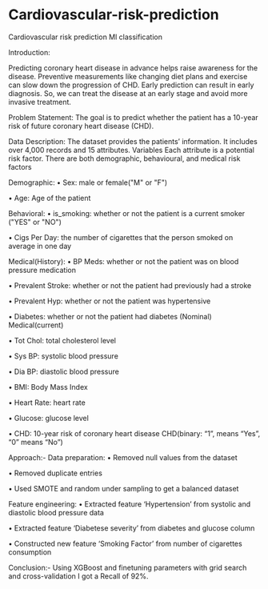# Cardiovascular-risk-prediction
Cardiovascular risk prediction Ml classification

Introduction: 

Predicting coronary heart disease in advance helps raise awareness for the disease. Preventive measurements like changing diet plans and exercise can slow down the progression of CHD. Early prediction can result in early diagnosis. So, we can treat the disease at an early stage and avoid more invasive treatment.

Problem Statement:
The goal is to predict whether the patient has a 10-year risk of future coronary heart disease (CHD).

Data Description:
The dataset provides the patients’ information. It includes over 4,000 records and 15 attributes. Variables Each attribute is a potential risk factor. There are both demographic, behavioural, and medical risk factors

Demographic:
• Sex: male or female("M" or "F")

• Age: Age of the patient

Behavioral:
• is_smoking: whether or not the patient is a current smoker ("YES" or "NO")

• Cigs Per Day: the number of cigarettes that the person smoked on average in one day

Medical(History):
• BP Meds: whether or not the patient was on blood pressure medication

• Prevalent Stroke: whether or not the patient had previously had a stroke

• Prevalent Hyp: whether or not the patient was hypertensive

• Diabetes: whether or not the patient had diabetes (Nominal) Medical(current)

• Tot Chol: total cholesterol level

• Sys BP: systolic blood pressure

• Dia BP: diastolic blood pressure

• BMI: Body Mass Index

• Heart Rate: heart rate

• Glucose: glucose level

• CHD: 10-year risk of coronary heart disease CHD(binary: “1”, means “Yes”, “0” means “No”)

Approach:-
Data preparation:
• Removed null values from the dataset

• Removed duplicate entries

• Used SMOTE and random under sampling to get a balanced dataset

Feature engineering:
• Extracted feature ‘Hypertension’ from systolic and diastolic blood pressure data

• Extracted feature ‘Diabetese severity’ from diabetes and glucose column

• Constructed new feature ‘Smoking Factor’ from number of cigarettes consumption

Conclusion:-
Using XGBoost and finetuning parameters with grid search and cross-validation I got a Recall of 92%.
